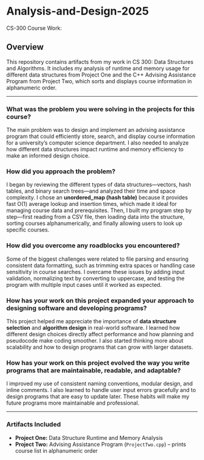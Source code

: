 # Analysis-and-Design-2025
CS-300 Course Work:

## Overview

This repository contains artifacts from my work in CS 300: Data Structures and Algorithms. It includes my analysis of runtime and memory usage for different data structures from Project One and the C++ Advising Assistance Program from Project Two, which sorts and displays course information in alphanumeric order.

---

### What was the problem you were solving in the projects for this course?

The main problem was to design and implement an advising assistance program that could efficiently store, search, and display course information for a university’s computer science department. I also needed to analyze how different data structures impact runtime and memory efficiency to make an informed design choice.


### How did you approach the problem?

I began by reviewing the different types of data structures—vectors, hash tables, and binary search trees—and analyzed their time and space complexity. I chose an **unordered_map (hash table)** because it provides fast O(1) average lookup and insertion times, which made it ideal for managing course data and prerequisites. Then, I built my program step by step—first reading from a CSV file, then loading data into the structure, sorting courses alphanumerically, and finally allowing users to look up specific courses.


### How did you overcome any roadblocks you encountered?

Some of the biggest challenges were related to file parsing and ensuring consistent data formatting, such as trimming extra spaces or handling case sensitivity in course searches. I overcame these issues by adding input validation, normalizing text by converting to uppercase, and testing the program with multiple input cases until it worked as expected.


### How has your work on this project expanded your approach to designing software and developing programs?

This project helped me appreciate the importance of **data structure selection** and **algorithm design** in real-world software. I learned how different design choices directly affect performance and how planning and pseudocode make coding smoother. I also started thinking more about scalability and how to design programs that can grow with larger datasets.


### How has your work on this project evolved the way you write programs that are maintainable, readable, and adaptable?

I improved my use of consistent naming conventions, modular design, and inline comments. I also learned to handle user input errors gracefully and to design programs that are easy to update later. These habits will make my future programs more maintainable and professional.

---

### Artifacts Included

* **Project One:** Data Structure Runtime and Memory Analysis
* **Project Two:** Advising Assistance Program (`ProjectTwo.cpp`) – prints course list in alphanumeric order
